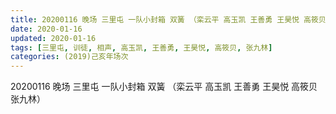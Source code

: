 ```yaml
---
title: 20200116 晚场 三里屯 一队小封箱 双簧 （栾云平 高玉凯 王善勇 王昊悦 高筱贝 张九林） 
date: 2020-01-16
updated: 2020-01-16
tags: [三里屯, 训徒, 相声, 高玉凯, 王善勇, 王昊悦, 高筱贝, 张九林]
categories: (2019)己亥年场次
---
```

20200116 晚场 三里屯 一队小封箱 双簧 （栾云平 高玉凯 王善勇 王昊悦 高筱贝 张九林） 